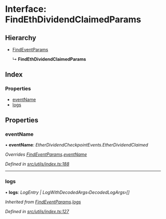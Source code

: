 # Interface: FindEthDividendClaimedParams

## Hierarchy

* [FindEventParams](_utils_index_.findeventparams.md)

  ↳ **FindEthDividendClaimedParams**

## Index

### Properties

* [eventName](_utils_index_.findethdividendclaimedparams.md#eventname)
* [logs](_utils_index_.findethdividendclaimedparams.md#logs)

## Properties

###  eventName

• **eventName**: *EtherDividendCheckpointEvents.EtherDividendClaimed*

*Overrides [FindEventParams](_utils_index_.findeventparams.md).[eventName](_utils_index_.findeventparams.md#eventname)*

*Defined in [src/utils/index.ts:188](https://github.com/PolymathNetwork/polymath-sdk/blob/45453ad/src/utils/index.ts#L188)*

___

###  logs

• **logs**: *LogEntry | LogWithDecodedArgs‹DecodedLogArgs›[]*

*Inherited from [FindEventParams](_utils_index_.findeventparams.md).[logs](_utils_index_.findeventparams.md#logs)*

*Defined in [src/utils/index.ts:127](https://github.com/PolymathNetwork/polymath-sdk/blob/45453ad/src/utils/index.ts#L127)*

